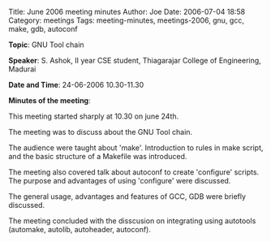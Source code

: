 Title: June 2006 meeting minutes
Author: Joe
Date: 2006-07-04 18:58
Category: meetings
Tags: meeting-minutes, meetings-2006, gnu, gcc, make, gdb, autoconf


**Topic**: GNU Tool chain

**Speaker**: S. Ashok, II year CSE student, Thiagarajar College of Engineering, Madurai

**Date and Time**: 24-06-2006 10.30-11.30

**Minutes of the meeting**:

This meeting started sharply at 10.30 on june 24th.

The meeting was to discuss about the GNU Tool chain.

The audience were taught about 'make'. Introduction to rules in make script, and the basic structure of a Makefile was introduced.

The meeting also covered talk about autoconf to create 'configure' scripts. The purpose and advantages of using 'configure' were discussed.

The general usage, advantages and features of GCC, GDB were briefly discussed.

The meeting concluded with the disscusion on integrating using autotools (automake, autolib, autoheader, autoconf).
